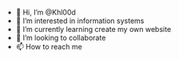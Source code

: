 - 👋 Hi, I’m @Khl00d
- 👀 I’m interested in information systems 
- 🌱 I’m currently learning create my own website 
- 💞️ I’m looking to collaborate  
- 📫 How to reach me 

<!---
Khl00d/Khl00d is a ✨ special ✨ repository because its `README.md` (this file) appears on your GitHub profile.
You can click the Preview link to take a look at your changes.
--->
